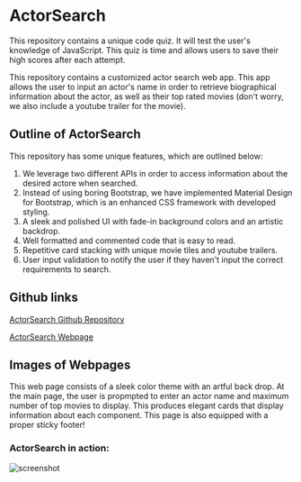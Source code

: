 # ActorSearch
This repository contains a unique code quiz. It will test the user's knowledge of JavaScript. This quiz is time and allows users to save their high scores after each attempt.

This repository contains a customized actor search web app. This app allows the user to input an actor's name in order to retrieve biographical information about the actor, as well as their top rated movies (don't worry, we also include a youtube trailer for the movie).

## Outline of ActorSearch
This repository has some unique features, which are outlined below:
1. We leverage two different APIs in order to access information about the desired actore when searched.
2. Instead of using boring Bootstrap, we have implemented Material Design for Bootstrap, which is an enhanced CSS framework with developed styling.
3. A sleek and polished UI with fade-in background colors and an artistic backdrop.
4. Well formatted and commented code that is easy to read.
5. Repetitive card stacking with unique movie tiles and youtube trailers.
6. User input validation to notify the user if they haven't input the correct requirements to search.

## Github links

[ActorSearch Github Repository](https://github.com/sean-marten/project-1)

[ActorSearch Webpage](https://sean-marten.github.io/project-1/)

## Images of Webpages

This web page consists of a sleek color theme with an artful back drop. At the main page, the user is propmpted to enter an actor name and maximum number of top movies to display. This produces elegant cards that display information about each component. This page is also equipped with a proper sticky footer!

### ActorSearch in action:

![screenshot]()